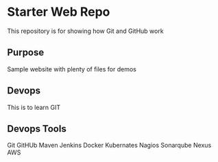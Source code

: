 # Starter Web Repo

This repository is for showing how Git and GitHub work

## Purpose

Sample website with plenty of files for demos

## Devops

This is to learn GIT

## Devops Tools
Git
GitHUb
Maven
Jenkins
Docker
Kubernates
Nagios
Sonarqube
Nexus
AWS


